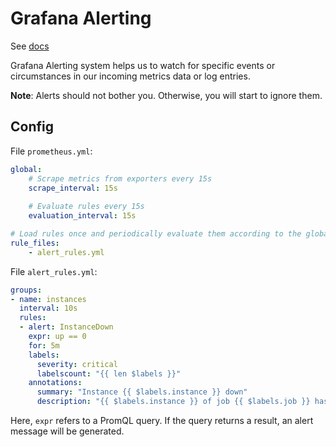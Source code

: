 # Grafana Alerting

See [docs](https://grafana.com/docs/grafana/latest/alerting/)

Grafana Alerting system helps us to watch for specific events or circumstances in our incoming metrics data or log entries.

**Note**: Alerts should not bother you. Otherwise, you will start to ignore them.

## Config

File `prometheus.yml`:

```yml
global:
    # Scrape metrics from exporters every 15s
    scrape_interval: 15s
  
    # Evaluate rules every 15s
    evaluation_interval: 15s

# Load rules once and periodically evaluate them according to the global "evaluation_interval"
rule_files:
    - alert_rules.yml
```

File `alert_rules.yml`:

```yml
groups:
- name: instances
  interval: 10s
  rules:
  - alert: InstanceDown
    expr: up == 0
    for: 5m
    labels:
      severity: critical
      labelscount: "{{ len $labels }}"
    annotations:
      summary: "Instance {{ $labels.instance }} down"
      description: "{{ $labels.instance }} of job {{ $labels.job }} has been down for 5 minutes."
```

Here, `expr` refers to a PromQL query. If the query returns a result, an alert message will be generated.
